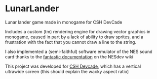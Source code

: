 # LunarLander
Lunar lander game made in monogame for CSH DevCade

Includes a custom (tm) rendering engine for drawing vector graphics in monogame, caused in part by a lack of ability to draw sprites, and a frustration with the fact that you cannot draw a line to the string. 

I also implemented a (semi-faithful) software emulator of the NES sound card thanks to the [fantastic documentation](https://www.nesdev.org/wiki/APU) on the NESdev wiki

This project was developed for [CSH Devcade](https://devcade.csh.rit.edu), which has a vertical ultrawide screen (this should explain the wacky aspect ratio)

